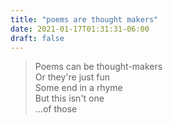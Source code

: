 ```yaml
---
title: "poems are thought makers"
date: 2021-01-17T01:31:31-06:00
draft: false
---
```


> Poems can be thought-makers  
> Or they're just fun  
> Some end in a rhyme  
> But this isn't one  
> ...of those  
